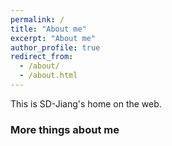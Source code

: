 ```yaml
---
permalink: /
title: "About me"
excerpt: "About me"
author_profile: true
redirect_from: 
  - /about/
  - /about.html
---
```


This is SD-Jiang's home on the web.

### More things about me